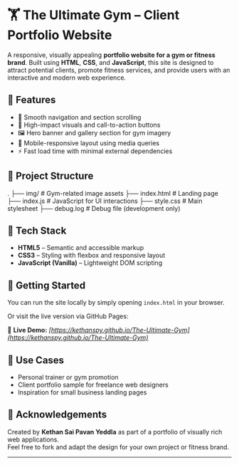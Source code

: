 # 🏋️ The Ultimate Gym – Client Portfolio Website

A responsive, visually appealing **portfolio website for a gym or fitness brand**. Built using **HTML**, **CSS**, and **JavaScript**, this site is designed to attract potential clients, promote fitness services, and provide users with an interactive and modern web experience.

## 🌟 Features

- 🧭 Smooth navigation and section scrolling
- 💪 High-impact visuals and call-to-action buttons
- 🖼️ Hero banner and gallery section for gym imagery
- 📱 Mobile-responsive layout using media queries
- ⚡ Fast load time with minimal external dependencies

## 📁 Project Structure

. ├── img/ # Gym-related image assets ├── index.html # Landing page ├── index.js # JavaScript for UI interactions ├── style.css # Main stylesheet ├── debug.log # Debug file (development only)


## 🧱 Tech Stack

- **HTML5** – Semantic and accessible markup
- **CSS3** – Styling with flexbox and responsive layout
- **JavaScript (Vanilla)** – Lightweight DOM scripting

## 🚀 Getting Started

You can run the site locally by simply opening `index.html` in your browser.

Or visit the live version via GitHub Pages:

🔗 **Live Demo:** *[https://kethanspy.github.io/The-Ultimate-Gym](https://kethanspy.github.io/The-Ultimate-Gym)*

## 📌 Use Cases

- Personal trainer or gym promotion
- Client portfolio sample for freelance web designers
- Inspiration for small business landing pages

## 🙌 Acknowledgements

Created by **Kethan Sai Pavan Yeddla** as part of a portfolio of visually rich web applications.  
Feel free to fork and adapt the design for your own project or fitness brand.

---


